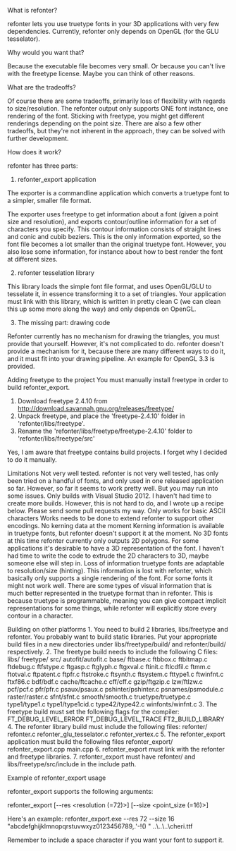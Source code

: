What is refonter?

refonter lets you use truetype fonts in your 3D applications with very few dependencies. Currently, refonter only depends on OpenGL (for the GLU tesselator).

Why would you want that?

Because the executable file becomes very small. Or because you can't live with the freetype license. Maybe you can think of other reasons.
 
What are the tradeoffs?

Of course there are some tradeoffs, primarily loss of flexibility with regards to size/resolution. The refonter output only supports ONE font instance, one rendering of the font. Sticking with freetype, you might get different renderings depending on the point size. There are also a few other tradeoffs, but they're not inherent in the approach, they can be solved with further development.

How does it work?

refonter has three parts:

1) refonter_export application

The exporter is a commandline application which converts a truetype font to a simpler, smaller file format.

The exporter uses freetype to get information about a font (given a point size and resolution), and exports contour/outline information for a set of characters you specify. This contour information consists of straight lines and conic and cubib beziers. This is the only information exported, so the font file becomes a lot smaller than the original truetype font. However, you also lose some information, for instance about how to best render the font at different sizes.

2) refonter tesselation library

This library loads the simple font file format, and uses OpenGL/GLU to tesselate it, in essence transforming it to a set of triangles. Your application must link with this library, which is written in pretty clean C (we can clean this up some more along the way) and only depends on OpenGL.

3) The missing part: drawing code

Refonter currently has no mechanism for drawing the triangles, you must provide that yourself. However, it's not complicated to do. refonter doesn't provide a mechanism for it, because there are many different ways to do it, and it must fit into your drawing pipeline. An example for OpenGL 3.3 is provided.

Adding freetype to the project
You must manually install freetype in order to build refonter_export. 
1. Download freetype 2.4.10 from http://download.savannah.gnu.org/releases/freetype/ 
2. Unpack freetype, and place the 'freetype-2.4.10' folder in 'refonter/libs/freetype'.
3. Rename the 'refonter/libs/freetype/freetype-2.4.10' folder to 'refonter/libs/freetype/src' 

Yes, I am aware that freetype contains build projects. I forget why I decided to do it manually.

Limitations
	Not very well tested.
		refonter is not very well tested, has only been tried on a handful of fonts, and only used in one released application so far. However, so far it seems to work pretty well. But you may run into some issues.
	Only builds with Visual Studio 2012.
		I haven't had time to create more builds. However, this is not hard to do, and I wrote up a recipe below. Please send some pull requests my way.
	Only works for basic ASCII characters
		Works needs to be done to extend refonter to support other encodings. 
	No kerning data at the moment
		Kerning information is available in truetype fonts, but refonter doesn't support it at the moment.
	No 3D fonts at this time
		refonter currently only outputs 2D polygons. For some applications it's desirable to have a 3D representation of the font. I haven't had time to write the code to extrude the 2D characters to 3D, maybe someone else will step in.
	Loss of information
		truetype fonts are adaptable to resolution/size (hinting). This information is lost with refonter, which basically only supports a single rendering of the font. 
	For some fonts it might not work well.
		There are some types of visual information that is much better represented in the truetype format than in refonter. This is because truetype is programmable, meaning you can give compact implicit representations for some things, while refonter will explicitly store every contour in a character.

Building on other platforms
	1. You need to build 2 libraries, libs/freetype and refonter. You probably want to build static libraries. Put your appropriate build files in a new directories under libs/freetype/build/ and refonter/build/ respectively.
	2. The freetype build needs to include the following C files:
		libs/
			freetype/
					src/
						autofit/autofit.c
						base/
							ftbase.c
							ftbbox.c
							ftbitmap.c
							ftdebug.c
							ftfstype.c
							ftgasp.c
							ftglyph.c
							ftgxval.c
							ftinit.c
							ftlcdfil.c
							ftmm.c
							ftotval.c
							ftpatent.c
							ftpfr.c
							ftstroke.c
							ftsynth.c
							ftsystem.c
							fttype1.c
							ftwinfnt.c
							ftxf86.c
						bdf/bdf.c
						cache/ftcache.c
						cff/cff.c
						gzip/ftgzip.c
						lzw/ftlzw.c
						pcf/pcf.c
						pfr/pfr.c
						psaux/psaux.c
						pshinter/pshinter.c
						psnames/psmodule.c
						raster/raster.c
						sfnt/sfnt.c
						smooth/smooth.c
						truetype/truetype.c
						type1/type1.c
						type1/type1cid.c
						type42/type42.c
						winfonts/winfnt.c
	3. The freetype build must set the following flags for the compiler:
		FT_DEBUG_LEVEL_ERROR
		FT_DEBUG_LEVEL_TRACE
		FT2_BUILD_LIBRARY
	4. The refonter library build must include the following files:
		refonter/
			refonter.c
			refonter_glu_tesselator.c
			refonter_vertex.c
	5. The refonter_export application must build the following files
		refonter_export/
			refonter_export.cpp
			main.cpp
	6. refonter_export must link with the refonter and freetype libraries.
	7. refonter_export must have refonter/ and libs/freetype/src/include in the include path.

Example of refonter_export usage

refonter_export supports the following arguments:

refonter_export [--res <resolution (=72)>] [--size <point_size (=16)>] <charset> <font path>

Here's an example:
refonter_export.exe --res 72 --size 16 "abcdefghijklmnopqrstuvwxyz0123456789,.'-!() " ..\\..\\..\\cheri.ttf

Remember to include a space character if you want your font to support it.
